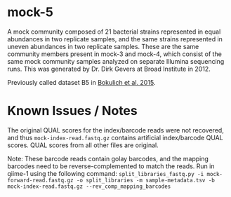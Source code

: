 # mock-5

A mock community composed of 21 bacterial strains represented in equal abundances in two replicate samples, and the same strains represented in uneven abundances in two replicate samples. These are the same community members present in mock-3 and mock-4, which consist of the same mock community samples analyzed on separate Illumina sequencing runs. This was generated by Dr. Dirk Gevers at Broad Institute in 2012.

Previously called dataset B5 in [Bokulich et al. 2015](https://dx.doi.org/10.7287/peerj.preprints.934v2).

# Known Issues / Notes

The original QUAL scores for the index/barcode reads were not recovered, and thus ``mock-index-read.fastq.gz`` contains artificial index/barcode QUAL scores. QUAL scores from all other files are original.

Note:
These barcode reads contain golay barcodes, and the mapping barcodes need to be reverse-complemented to match the reads. Run in qiime-1 using the following command:
``split_libraries_fastq.py -i mock-forward-read.fastq.gz -o split_libraries -m sample-metadata.tsv -b mock-index-read.fastq.gz --rev_comp_mapping_barcodes``
